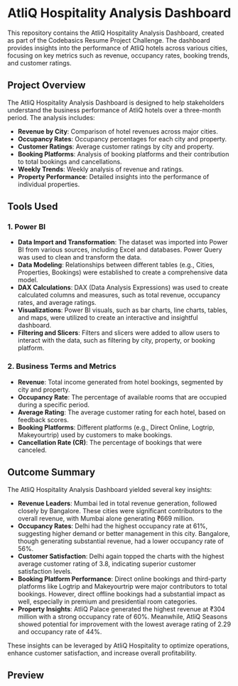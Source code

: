 # AtliQ Hospitality Analysis Dashboard

This repository contains the AtliQ Hospitality Analysis Dashboard, created as part of the Codebasics Resume Project Challenge. The dashboard provides insights into the performance of AtliQ hotels across various cities, focusing on key metrics such as revenue, occupancy rates, booking trends, and customer ratings.

## Project Overview

The AtliQ Hospitality Analysis Dashboard is designed to help stakeholders understand the business performance of AtliQ hotels over a three-month period. The analysis includes:
- **Revenue by City**: Comparison of hotel revenues across major cities.
- **Occupancy Rates**: Occupancy percentages for each city and property.
- **Customer Ratings**: Average customer ratings by city and property.
- **Booking Platforms**: Analysis of booking platforms and their contribution to total bookings and cancellations.
- **Weekly Trends**: Weekly analysis of revenue and ratings.
- **Property Performance**: Detailed insights into the performance of individual properties.

## Tools Used

### 1. **Power BI**
   - **Data Import and Transformation**: The dataset was imported into Power BI from various sources, including Excel and databases. Power Query was used to clean and transform the data.
   - **Data Modeling**: Relationships between different tables (e.g., Cities, Properties, Bookings) were established to create a comprehensive data model.
   - **DAX Calculations**: DAX (Data Analysis Expressions) was used to create calculated columns and measures, such as total revenue, occupancy rates, and average ratings.
   - **Visualizations**: Power BI visuals, such as bar charts, line charts, tables, and maps, were utilized to create an interactive and insightful dashboard.
   - **Filtering and Slicers**: Filters and slicers were added to allow users to interact with the data, such as filtering by city, property, or booking platform.

### 2. **Business Terms and Metrics**
   - **Revenue**: Total income generated from hotel bookings, segmented by city and property.
   - **Occupancy Rate**: The percentage of available rooms that are occupied during a specific period.
   - **Average Rating**: The average customer rating for each hotel, based on feedback scores.
   - **Booking Platforms**: Different platforms (e.g., Direct Online, Logtrip, Makeyourtrip) used by customers to make bookings.
   - **Cancellation Rate (CR)**: The percentage of bookings that were canceled.

## Outcome Summary

The AtliQ Hospitality Analysis Dashboard yielded several key insights:

- **Revenue Leaders**: Mumbai led in total revenue generation, followed closely by Bangalore. These cities were significant contributors to the overall revenue, with Mumbai alone generating ₹669 million.
- **Occupancy Rates**: Delhi had the highest occupancy rate at 61%, suggesting higher demand or better management in this city. Bangalore, though generating substantial revenue, had a lower occupancy rate of 56%.
- **Customer Satisfaction**: Delhi again topped the charts with the highest average customer rating of 3.8, indicating superior customer satisfaction levels.
- **Booking Platform Performance**: Direct online bookings and third-party platforms like Logtrip and Makeyourtrip were major contributors to total bookings. However, direct offline bookings had a substantial impact as well, especially in premium and presidential room categories.
- **Property Insights**: AtliQ Palace generated the highest revenue at ₹304 million with a strong occupancy rate of 60%. Meanwhile, AtliQ Seasons showed potential for improvement with the lowest average rating of 2.29 and occupancy rate of 44%.

These insights can be leveraged by AtliQ Hospitality to optimize operations, enhance customer satisfaction, and increase overall profitability.

## Preview


